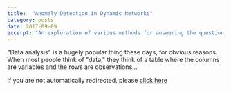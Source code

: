 ```yaml
---
title:  "Anomaly Detection in Dynamic Networks"
category: posts
date: 2017-09-09
excerpt: "An exploration of various methods for answering the question: how much has this network changed since we last looked at it?"
---
```



"Data analysis" is a hugely popular thing these days, for obvious reasons. When
most people think of "data," they think of a table where the columns are
variables and the rows are observations...

If you are not automatically redirected, please [click here](/portfolio/networks)

<meta http-equiv="refresh" content="0;url=/portfolio/networks">
